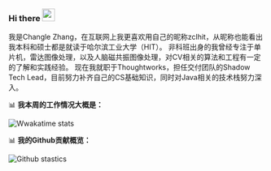 ### Hi there <a href="https://www.gautamkrishnar.com/"><img src="https://media.giphy.com/media/hvRJCLFzcasrR4ia7z/giphy.gif" width="25px"></a>

我是Changle Zhang，在互联网上我更喜欢用自己的昵称zclhit，从昵称也能看出我本科和硕士都是就读于哈尔滨工业大学（HIT）。
非科班出身的我曾经专注于单片机，雷达图像处理，以及人脑磁共振图像处理，对CV相关的算法和工程有一定的了解和实践经验。
现在我就职于Thoughtworks，担任交付团队的Shadow Tech Lead，目前努力补齐自己的CS基础知识，同时对Java相关的技术栈努力深入。

📊 **我本周的工作情况大概是：**

![Wwakatime stats](https://github-readme-stats-taupe-two.vercel.app/api/wakatime?username=changle&hide_title=true&hide_border=true&langs_count=5)

📊 **我的Github贡献概览：**

![Github stastics](https://github-readme-stats.vercel.app/api?username=zclhit&show_icons=true)
